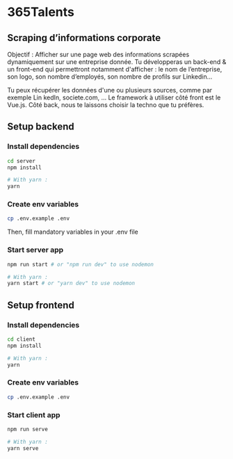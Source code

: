 # 365Talents

## Scraping d’informations corporate

Objectif : Afficher sur une page web des informations scrapées dynamiquement sur une entreprise donnée.
Tu développeras un back-end & un front-end qui permettront notamment d'afficher : le nom de l’entreprise, son logo, son nombre d’employés, son nombre de profils sur Linkedin…

Tu peux récupérer les données d'une ou plusieurs sources, comme par exemple Lin kedIn, societe.com, …
Le framework à utiliser côté front est le Vue.js. Côté back, nous te laissons choisir la techno que tu préfères.

## Setup backend

### Install dependencies

```bash
cd server
npm install

# With yarn :
yarn
```

### Create env variables

```bash
cp .env.example .env
```

Then, fill mandatory variables in your .env file

### Start server app

```bash
npm run start # or "npm run dev" to use nodemon

# With yarn :
yarn start # or "yarn dev" to use nodemon
```

## Setup frontend

### Install dependencies

```bash
cd client
npm install

# With yarn :
yarn
```

### Create env variables

```bash
cp .env.example .env
```

### Start client app

```bash
npm run serve

# With yarn :
yarn serve
```

